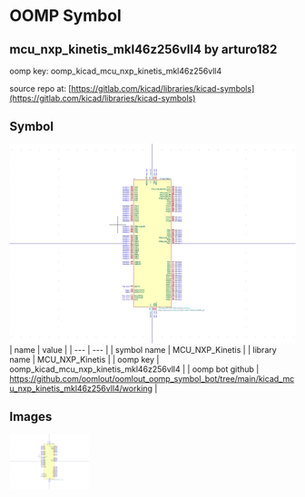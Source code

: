 # OOMP Symbol  
## mcu_nxp_kinetis_mkl46z256vll4  by arturo182  
  
oomp key: oomp_kicad_mcu_nxp_kinetis_mkl46z256vll4  
  
source repo at: [https://gitlab.com/kicad/libraries/kicad-symbols](https://gitlab.com/kicad/libraries/kicad-symbols)  
## Symbol  
  
[![working.png](working_600.png)](working.png)  
| name | value | 
| --- | --- | 
| symbol name | MCU_NXP_Kinetis | 
| library name | MCU_NXP_Kinetis | 
| oomp key | oomp_kicad_mcu_nxp_kinetis_mkl46z256vll4 | 
| oomp bot github | https://github.com/oomlout/oomlout_oomp_symbol_bot/tree/main/kicad_mcu_nxp_kinetis_mkl46z256vll4/working | 
## Images  
  
[![working.png](working_140.png)](working.png)  
